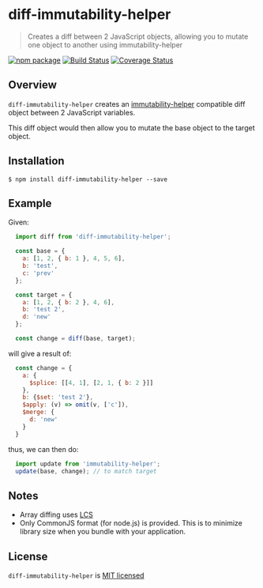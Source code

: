 # diff-immutability-helper

> Creates a diff between 2 JavaScript objects, allowing you to mutate one object to another using immutability-helper

[![npm package][npm-badge]][npm-link]
[![Build Status][build-badge]][build-link]
[![Coverage Status][codecov-badge]][codecov-link]

## Overview

`diff-immutability-helper` creates an [immutability-helper](https://www.npmjs.com/package/immutability-helper) compatible diff object between 2 JavaScript variables.

This diff object would then allow you to mutate the base object to the target object.

## Installation

```
$ npm install diff-immutability-helper --save
```

## Example

Given:

```js
  import diff from 'diff-immutability-helper';

  const base = {
    a: [1, 2, { b: 1 }, 4, 5, 6],
    b: 'test',
    c: 'prev'
  };

  const target = {
    a: [1, 2, { b: 2 }, 4, 6],
    b: 'test 2',
    d: 'new'
  };

  const change = diff(base, target);
```

will give a result of:

```js
  const change = {
    a: {
      $splice: [[4, 1], [2, 1, { b: 2 }]]
    },
    b: {$set: 'test 2'},
    $apply: (v) => omit(v, ['c']),
    $merge: {
      d: 'new'
    }
  }
```

thus, we can then do:

```js
  import update from 'immutability-helper';
  update(base, change); // to match target
```

## Notes

-   Array diffing uses [LCS](https://en.wikipedia.org/wiki/Longest_common_subsequence_problem)
-   Only CommonJS format (for node.js) is provided. This is to minimize library size when you bundle with your application.

## License

`diff-immutability-helper` is [MIT licensed](./LICENSE)

[npm-badge]: https://img.shields.io/npm/v/diff-immutability-helper.svg?style=flat-square
[npm-link]: https://www.npmjs.com/package/diff-immutability-helper

[build-badge]: https://img.shields.io/circleci/project/github/yeojz/diff-immutability-helper/master.svg?style=flat-square
[build-link]: https://circleci.com/gh/yeojz/diff-immutability-helper.svg

[codecov-badge]: https://img.shields.io/codecov/c/github/yeojz/diff-immutability-helper/master.svg?style=flat-square
[codecov-link]: https://codecov.io/gh/yeojz/diff-immutability-helper
